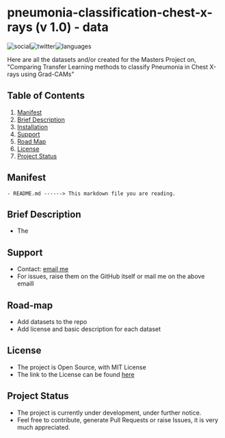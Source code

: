 # pneumonia-classification-chest-x-rays (v 1.0) - data

 ![social](https://img.shields.io/github/followers/VMrGamer?style=social)![twitter](https://img.shields.io/twitter/follow/VedantPat?style=social)![languages](https://img.shields.io/github/languages/count/VMrGamer/pneumonia-classification-chest-x-rays)

 Here are all the datasets and/or created for the Masters Project on, "Comparing Transfer Learning methods to classify Pneumonia in Chest X-rays using Grad-CAMs"


## Table of Contents

1. [Manifest](#manifest)
2. [Brief Description](#brief-description)
3. [Installation](#installation)
4. [Support](#support)
5. [Road Map](#road-map)
6. [License](#license)
7. [Project Status](#project-status)


## Manifest


```
- README.md ------> This markdown file you are reading.
```


## Brief Description

- The 

## Support

- Contact: [email me](v.mr.gamer@gmail.com)
- For issues, raise them on the GitHub itself or mail me on the above emaill


## Road-map

- Add datasets to the repo
- Add license and basic description for each dataset


## License

- The project is Open Source, with MIT License
- The link to the License can be found [here]()


## Project Status

- The project is currently under development, under further notice.
- Feel free to contribute, generate Pull Requests or raise Issues, it is very much appreciated.